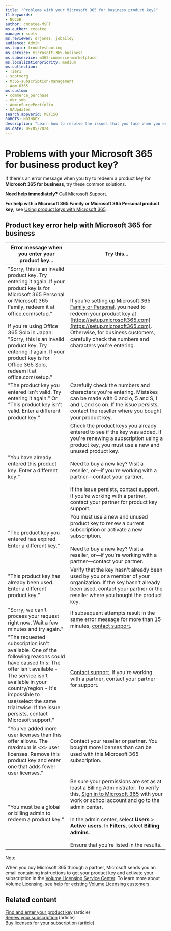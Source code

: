 ```yaml
---
title: "Problems with your Microsoft 365 for business product key?"
f1.keywords:
- NOCSH
author: cmcatee-MSFT
ms.author: cmcatee
manager: scotv
ms.reviewer: drjones, jobailey
audience: Admin
ms.topic: troubleshooting
ms.service: microsoft-365-business
ms.subservice: m365-commerce-marketplace
ms.localizationpriority: medium
ms.collection: 
- Tier1
- scotvorg
- M365-subscription-management 
- Adm_O365
ms.custom: 
- commerce_purchase
- okr_smb
- AdminSurgePortfolio
- GAUpdates
search.appverid: MET150
ROBOTS: NOINDEX
description: "Learn how to resolve the issues that you face when you enter your product key for Microsoft 365 for business."
ms.date: 09/05/2024
---
```


# Problems with your Microsoft 365 for business product key?

If there's an error message when you try to redeem a product key for **Microsoft 365 for business**, try these common solutions.
  
 **Need help immediately?** [Call Microsoft Support](../admin/get-help-support.md).
  
 **For help with a Microsoft 365 Family or Microsoft 365 Personal product key**, see [Using product keys with Microsoft 365](https://support.microsoft.com/office/12a5763a-d45c-4685-8c95-a44500213759).
  
## Product key error help with Microsoft 365 for business

| Error message when you enter your product key... | Try this... |
|--------------------------------------------------------------------------------------------------------------------------------------------------------------------------------------------------------------------------------------------------------------------------------------------------------------------------------------------------------|----------------------------------------------------------------------------------------------------------------------------------------------------------------------------------------------------------------------------------------------------------------------------------------------------------------------------------------------------------------------------------------------------------------------------------------------------------------------------|
| "Sorry, this is an invalid product key. Try entering it again. If your product key is for Microsoft 365 Personal or Microsoft 365 Family, redeem it at office.com/setup." <br/><br/>If you're using Office 365 Solo in Japan: "Sorry, this is an invalid product key. Try entering it again. If your product key is for Office 365 Solo, redeem it at office.com/setup." | If you're setting up [Microsoft 365 Family or Personal](https://support.microsoft.com/office/28cbc8cf-1332-4f04-9123-9b660abb629e), you need to redeem your product key at [https://setup.microsoft365.com](https://setup.microsoft365.com). Otherwise, for business customers, carefully check the numbers and characters you're entering. |
| "The product key you entered isn't valid. Try entering it again." Or "This product key isn't valid. Enter a different product key." | Carefully check the numbers and characters you're entering. Mistakes can be made with 0 and o, 5 and S, l and I, and so on. If the issue persists, contact the reseller where you bought your product key. |
| "You have already entered this product key. Enter a different key." | Check the product keys you already entered to see if the key was added. If you're renewing a subscription using a product key, you must use a new and unused product key. <br/><br/>Need to buy a new key? Visit a reseller, or—if you're working with a partner—contact your partner. <br/><br/>If the issue persists, [contact support](../admin/get-help-support.md). If you're working with a partner, contact your partner for product key support. |
| "The product key you entered has expired. Enter a different key." | You must use a new and unused product key to renew a current subscription or activate a new subscription.<br/><br/>Need to buy a new key? Visit a reseller, or—if you're working with a partner—contact your partner. |
| "This product key has already been used. Enter a different product key." | Verify that the key hasn't already been used by you or a member of your organization. If the key hasn't already been used, contact your partner or the reseller where you bought the product key. |
| "Sorry, we can't process your request right now. Wait a few minutes and try again." | If subsequent attempts result in the same error message for more than 15 minutes, [contact support](../admin/get-help-support.md). |
| "The requested subscription isn't available. One of the following reasons could have caused this: The offer isn't available - The service isn't available in your country/region - It's impossible to use/select the same trial twice. If the issue persists, contact Microsoft support." | [Contact support](../admin/get-help-support.md). If you're working with a partner, contact your partner for support. |
| "You've added more user licenses than this offer allows. The maximum is \<x> user licenses. Remove this product key and enter one that adds fewer user licenses." | Contact your reseller or partner. You bought more licenses than can be used with this Microsoft 365 subscription. |
| "You must be a global or billing admin to redeem a product key." | Be sure your permissions are set as at least a Billing Administrator. To verify this,  [Sign in to Microsoft 365](https://support.microsoft.com/office/e9eb7d51-5430-4929-91ab-6157c5a050b4) with your work or school account and go to the admin center. <br/><br/>In the admin center, select **Users** > **Active users**. In **Filters**, select **Billing admins**. <br/><br/>Ensure that you're listed in the results. |

> [!NOTE]
> When you buy Microsoft 365 through a partner, Microsoft sends you an email containing instructions to get your product key and activate your subscription in the [Volume Licensing Service Center](https://go.microsoft.com/fwlink/p/?LinkID=282016). To learn more about Volume Licensing, see [help for existing Volume Licensing customers](https://go.microsoft.com/fwlink/p/?LinkId=534992).
  
## Related content

[Find and enter your product key](enter-your-product-key.md) (article)\
[Renew your subscription](subscriptions/renew-your-subscription.md) (article)\
[Buy licenses for your subscription](licenses/buy-licenses.md) (article)
